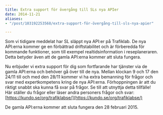 ```yaml
---
title: Extra support för övergång till SLs nya APIer
date: 2014-11-21
aliases:
- "/post/103192253568/extra-support-för-övergång-till-sls-nya-apier"

---
```

Som vi tidigare meddelat har SL släppt nya API:er på Trafiklab. De nya API:erna kommer ge en förbättrad driftstabilitet och är förberedda för kommande funktioner, som till exempel realtidsinformation i reseplaneraren. Detta betyder även att de gamla API:erna kommer att sluta fungera.

Nu erbjuder vi extra support för dig som fortfarande har tjänster via de gamla API:erna och behöver gå över till de nya. Mellan klockan 9 och 17 den 24/11 till och med den 28/11 kommer vi ha extra bemanning för frågor och svar med expertkompetens kring de nya API:erna. Förhoppningen är att du riktigt snabbt ska kunna få svar på frågor. Se till att utnyttja detta tillfälle! Här ställer du frågor eller läser andra personers frågor och svar: [https://kundo.se/org/trafiklabse/](https://kundo.se/org/trafiklabse/)

De gamla API:erna kommer att sluta fungera den 28 februari 2015.